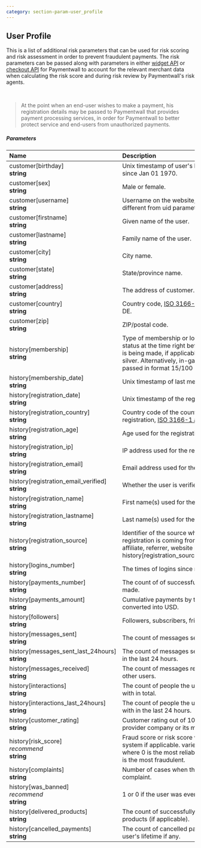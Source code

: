 ```yaml
---
category: section-param-user_profile
---
```

## User Profile

This is a list of additional risk parameters that can be used for risk scoring and risk assessment in order to prevent fraudulent payments. The risk parameters can be passed along with parameters in either [widget API](#section-widget) or [checkout API](#section-checkout-onetime) for Paymentwall to account for the relevant merchant data when calculating the risk score and during risk review by Paymentwall's risk agents.

<br>

> At the point when an end-user wishes to make a payment, his registration details may be passed to Paymentwall that provides payment processing services, in order for Paymentwall to better protect service and end-users from unauthorized payments.

##### Parameters

| Name | Description |
|:--|:--|
|customer[birthday]<br> **string**| Unix timestamp of user's birthday, seconds since Jan 01 1970. |
|customer[sex]<br> **string**| 	Male or female. |
|customer[username]<br> **string**| Username on the website, if applicable and different from uid parameter. |
|customer[firstname]<br> **string**| Given name of the user. |
|customer[lastname]<br> **string**| Family name of the user. |
|customer[city]<br> **string**| City name. |
|customer[state]<br> **string** | State/province name. |
|customer[address]<br> **string** | The address of customer.|
|customer[country]<br> **string** | Country code, [ISO 3166-1 alpha-2](https://en.wikipedia.org/wiki/ISO_3166-1_alpha-2), e.g. DE. |
|customer[zip]<br> **string** | ZIP/postal code. |
|history[membership]<br> **string**| Type of membership or loyalty program status at the time right before the payment is being made, if applicable. E.g.: no, gold, silver. Alternatively, in-game level can be passed in format 15/100 (15 out of 100). |
|history[membership_date]<br> **string**| Unix timestamp of last membership update.|
|history[registration_date]<br> **string**| Unix timestamp of the registration date.|
|history[registration_country]<br> **string** | Country code of the country used for the registration, [ISO 3166-1 alpha-2](https://en.wikipedia.org/wiki/ISO_3166-1_alpha-2). |
|history[registration_age]<br> **string** | Age used for the registration. |
|history[registration_ip]<br> **string** | 	IP address used for the registration.|
|history[registration_email]<br> **string** | Email address used for the registration.|
|history[registration_email_verified]<br> **string** | Whether the user is verified. 0 or 1.|
|history[registration_name]<br> **string** | First name(s) used for the registration.|
|history[registration_lastname]<br> **string** | Last name(s) used for the registration.|
|history[registration_source]<br> **string** | Identifier of the source where the registration is coming from; use cases: affiliate, referrer, website banner; example: history[registration_source]=affiliate_4312. |
|history[logins_number]<br> **string** | The times of logins since registration date.|
|history[payments_number]<br> **string** | The count of of successful payments made. |
|history[payments_amount]<br> **string** | Cumulative payments by the user converted into USD.|
|history[followers]<br> **string** | Followers, subscribers, friends and etc.|
|history[messages_sent]<br> **string** | The count of messages sent to other users.|
|history[messages_sent_last_24hours]<br> **string** | The count of messages sent to other users in the last 24 hours.|
|history[messages_received]<br> **string** | The count of messages received from other users. |
|history[interactions]<br> **string** | The count of people the user interacted with in total. |
|history[interactions_last_24hours]<br> **string** | The count of people the user interacted with in the last 24 hours.|
|history[customer_rating]<br> **string** | Customer rating out of 100, assigned by provider company or its members.|
|history[risk_score]<br> *recommend* <br> **string** | Fraud score or risk score within your system if applicable. varies from 0 to 100 where 0 is the most reliable user and 100 is the most fraudulent. |
|history[complaints]<br> **string** | Number of cases when the user had a complaint.
|history[was_banned]<br> *recommend* <br> **string** | 1 or 0 if the user was ever banned.|
|history[delivered_products]<br> **string** | The count of successfully delivered products (if applicable).|
|history[cancelled_payments]<br> **string** | The count of cancelled payments during user's lifetime if any.|
